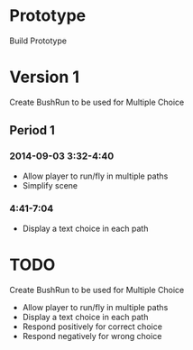 # Prototype

Build Prototype

# Version 1

Create BushRun to be used for Multiple Choice

## Period 1

### 2014-09-03 3:32-4:40

- Allow player to run/fly in multiple paths
- Simplify scene

### 4:41-7:04

- Display a text choice in each path



# TODO

Create BushRun to be used for Multiple Choice

- Allow player to run/fly in multiple paths
- Display a text choice in each path
- Respond positively for correct choice
- Respond negatively for wrong choice

